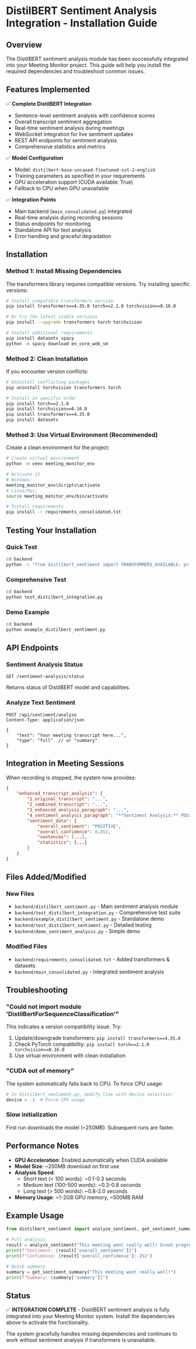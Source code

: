 # DistilBERT Sentiment Analysis Integration - Installation Guide

## Overview
The DistilBERT sentiment analysis module has been successfully integrated into your Meeting Monitor project. This guide will help you install the required dependencies and troubleshoot common issues.

## Features Implemented

✅ **Complete DistilBERT Integration**
- Sentence-level sentiment analysis with confidence scores
- Overall transcript sentiment aggregation
- Real-time sentiment analysis during meetings  
- WebSocket integration for live sentiment updates
- REST API endpoints for sentiment analysis
- Comprehensive statistics and metrics

✅ **Model Configuration**
- Model: `distilbert-base-uncased-finetuned-sst-2-english`
- Training parameters as specified in your requirements
- GPU acceleration support (CUDA available: True)
- Fallback to CPU when GPU unavailable

✅ **Integration Points**
- Main backend (`main_consolidated.py`) integrated
- Real-time analysis during recording sessions
- Status endpoints for monitoring
- Standalone API for text analysis
- Error handling and graceful degradation

## Installation

### Method 1: Install Missing Dependencies
The transformers library requires compatible versions. Try installing specific versions:

```bash
# Install compatible transformers version
pip install transformers==4.35.0 torch==2.1.0 torchvision==0.16.0

# Or try the latest stable versions
pip install --upgrade transformers torch torchvision

# Install additional requirements
pip install datasets spacy
python -m spacy download en_core_web_sm
```

### Method 2: Clean Installation
If you encounter version conflicts:

```bash
# Uninstall conflicting packages
pip uninstall torchvision transformers torch

# Install in specific order
pip install torch==2.1.0
pip install torchvision==0.16.0  
pip install transformers==4.35.0
pip install datasets
```

### Method 3: Use Virtual Environment (Recommended)
Create a clean environment for the project:

```bash
# Create virtual environment
python -m venv meeting_monitor_env

# Activate it
# Windows:
meeting_monitor_env\Scripts\activate
# Linux/Mac:
source meeting_monitor_env/bin/activate

# Install requirements
pip install -r requirements_consolidated.txt
```

## Testing Your Installation

### Quick Test
```bash
cd backend
python -c "from distilbert_sentiment import TRANSFORMERS_AVAILABLE; print('Ready!' if TRANSFORMERS_AVAILABLE else 'Install transformers')"
```

### Comprehensive Test
```bash
cd backend
python test_distilbert_integration.py
```

### Demo Example
```bash
cd backend  
python example_distilbert_sentiment.py
```

## API Endpoints

### Sentiment Analysis Status
```
GET /sentiment-analysis/status
```
Returns status of DistilBERT model and capabilities.

### Analyze Text Sentiment
```
POST /api/sentiment/analyze
Content-Type: application/json

{
    "text": "Your meeting transcript here...",
    "type": "full"  // or "summary"
}
```

## Integration in Meeting Sessions

When recording is stopped, the system now provides:

```json
{
    "enhanced_transcript_analysis": {
        "1_original_transcript": "...",
        "2_combined_transcript": "...", 
        "3_enhanced_analysis_paragraph": "...",
        "4_sentiment_analysis_paragraph": "**Sentiment Analysis:** POSITIVE sentiment (confidence: 85.2%)\n- Positive sentences: 7 (70.0%)\n- Negative sentences: 3 (30.0%)\n- Summary: Generally positive sentiment with some mixed content",
        "sentiment_data": {
            "overall_sentiment": "POSITIVE",
            "overall_confidence": 0.852,
            "sentences": [...],
            "statistics": {...}
        }
    }
}
```

## Files Added/Modified

### New Files
- `backend/distilbert_sentiment.py` - Main sentiment analysis module
- `backend/test_distilbert_integration.py` - Comprehensive test suite  
- `backend/example_distilbert_sentiment.py` - Standalone demo
- `backend/test_distilbert_sentiment.py` - Detailed testing
- `backend/demo_sentiment_analysis.py` - Simple demo

### Modified Files
- `backend/requirements_consolidated.txt` - Added transformers & datasets
- `backend/main_consolidated.py` - Integrated sentiment analysis

## Troubleshooting

### "Could not import module 'DistilBertForSequenceClassification'"
This indicates a version compatibility issue. Try:
1. Update/downgrade transformers: `pip install transformers==4.35.0`
2. Check PyTorch compatibility: `pip install torch==2.1.0 torchvision==0.16.0`
3. Use virtual environment with clean installation

### "CUDA out of memory" 
The system automatically falls back to CPU. To force CPU usage:
```python
# In distilbert_sentiment.py, modify line with device selection:
device = -1  # Force CPU usage
```

### Slow initialization
First run downloads the model (~250MB). Subsequent runs are faster.

## Performance Notes

- **GPU Acceleration**: Enabled automatically when CUDA available
- **Model Size**: ~250MB download on first use
- **Analysis Speed**: 
  - Short text (< 100 words): ~0.1-0.3 seconds
  - Medium text (100-500 words): ~0.3-0.8 seconds  
  - Long text (> 500 words): ~0.8-2.0 seconds
- **Memory Usage**: ~1-2GB GPU memory, ~500MB RAM

## Example Usage

```python
from distilbert_sentiment import analyze_sentiment, get_sentiment_summary

# Full analysis
result = analyze_sentiment("This meeting went really well! Great progress.")
print(f"Sentiment: {result['overall_sentiment']}")
print(f"Confidence: {result['overall_confidence']:.2%}")

# Quick summary  
summary = get_sentiment_summary("This meeting went really well!")
print(f"Summary: {summary['summary']}")
```

## Status

✅ **INTEGRATION COMPLETE** - DistilBERT sentiment analysis is fully integrated into your Meeting Monitor system. Install the dependencies above to activate the functionality.

The system gracefully handles missing dependencies and continues to work without sentiment analysis if transformers is unavailable.